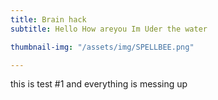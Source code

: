 ```yaml
---
title: Brain hack
subtitle: Hello How areyou Im Uder the water

thumbnail-img: "/assets/img/SPELLBEE.png"

---
```

this is test #1 and everything is messing up